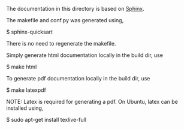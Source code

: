 The documentation in this directory is based on [Sphinx](http://www.sphinx-doc.org/en/stable/).


The makefile and conf.py was generated using,

 $ sphinx-quicksart

There is no need to regenerate the makefile.


Simply generate html documentation locally in the build dir, use

 $ make html


To generate pdf documentation locally in the build dir, use

 $ make latexpdf

NOTE: Latex is required for generating a pdf. On Ubuntu, latex can be installed using,

 $ sudo apt-get install texlive-full